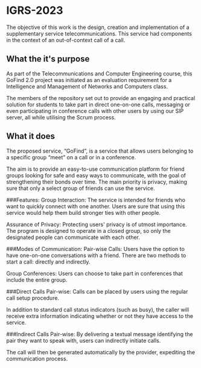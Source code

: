 # IGRS-2023

The objective of this work is the design, creation and implementation of a supplementary service
telecommunications. This service had components in the context of an out-of-context call
of a call.

## What the it's purpose

As part of the Telecommunications and Computer Engineering course, this GoFind 2.0 project was initiated as an evaluation requirement for a Intelligence and Management of Networks and Computers class.

The members of the repository set out to provide an engaging and practical solution for students to take part in direct one-on-one calls, messaging or even participating in conference calls with other users by using our SIP server, all while utilising the Scrum process.

## What it does

The proposed service, “GoFind”, is a service that allows users belonging to a specific
group “meet” on a call or in a conference.

The aim is to provide an easy-to-use communication platform for friend groups looking for safe and easy ways to communicate, with the goal of strengthening their bonds over time. The main priority is privacy, making sure that only a select group of friends can use the service.

###Features:
Group Interaction: The service is intended for friends who want to quickly connect with one another. Users are sure that using this service would help them build stronger ties with other people.

Assurance of Privacy: Protecting users' privacy is of utmost importance. The program is designed to operate in a closed group, so only the designated people can communicate with each other.

###Modes of Communication:
Pair-wise Calls: Users have the option to have one-on-one conversations with a friend. There are two methods to start a call: directly and indirectly.

Group Conferences: Users can choose to take part in conferences that include the entire group.

###Direct Calls Pair-wise:
Calls can be placed by users using the regular call setup procedure.

In addition to standard call status indicators (such as busy), the caller will receive extra information indicating whether or not they have access to the service.

###Indirect Calls Pair-wise:
By delivering a textual message identifying the pair they want to speak with, users can indirectly initiate calls.

The call will then be generated automatically by the provider, expediting the communication process.


